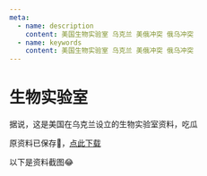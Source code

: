 ```yaml
---
meta:
  - name: description
    content: 美国生物实验室 乌克兰 美俄冲突 俄乌冲突
  - name: keywords
    content: 美国生物实验室 乌克兰 美俄冲突 俄乌冲突
---
```

# 生物实验室

据说，这是美国在乌克兰设立的生物实验室资料，吃瓜

<ImgView title="生物实验室" url="https://z.wiki/images/20220312/fd9655fb59214c8f8ec57a27339ffa39.png" />

原资料已保存🥰，[点此下载](https://z.wiki/autoupload/2022-08-24/9dbc7237112d436aa9f6f0bbb3a14a93.doc-2022-03-10.zip)

以下是资料截图😂


<ImgView title="生物实验室资料" url="https://z.wiki/images/20220312/133936dd7aef4111b5a87c25cc927d7d.png" />

<ImgView title="生物实验室资料" url="https://z.wiki/images/20220312/5f3dfeea6c8e428fb2927f78c44b2535.png" />

<ImgView title="生物实验室资料" url="https://z.wiki/images/20220312/9e1b78de5a374081ba557cd8d8a2f3c9.png" />

<ImgView title="生物实验室" url="https://z.wiki/images/20220312/ae4446bf7f114ee5b5a13f6dc2a89862.png" />

<ImgView title="生物实验室" url="https://z.wiki/images/20220312/069d2d4434fe48bfb475e8ed831bfe26.png" />

<ImgView title="生物实验室" url="https://z.wiki/images/20220312/7cd0e7c3fa374685a92d7adfb69431f4.png" />

<ImgView title="生物实验室" url="https://z.wiki/images/20220312/82beeb475726472ab6469a7703fda2f0.png" />

<ImgView title="生物实验室" url="https://z.wiki/images/20220312/507b38250db74fa18e96043278ca7966.png" />

<ImgView title="生物实验室" url="https://z.wiki/images/20220312/0e1ee2d2e2a74fdc8d7db3e20e8a7b30.png" />

<ImgView title="生物实验室" url="https://z.wiki/images/20220312/9d9067ab968f4e6ca13c793b0daace84.png" />
